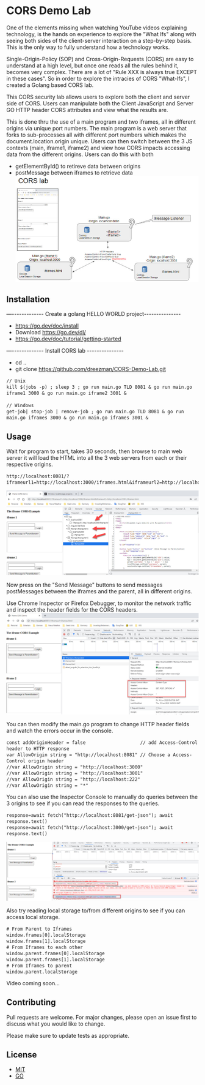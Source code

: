 # CORS Demo Lab

One of the elements missing when watching YouTube videos explaining technology, is the hands on experience
to explore the "What Ifs" along with seeing both sides of the client-server interaction on a step-by-step
basis. This is the only way to fully understand how a technology works.

Single-Origin-Policy (SOP) and Cross-Origin-Requests (CORS) are easy to understand at a high
level, but once one reads all the rules behind it, becomes very complex. There are a lot of
"Rule XXX is always true EXCEPT in these cases". So in order to explore the intracies of 
CORS "What-Ifs", I created a Golang based CORS lab.

This CORS security lab allows users to explore both the client and server
side of CORS. Users can manipulate both the Client JavaScript and Server GO HTTP header CORS
attributes and view what the results are.

This is done thru the use of a main program and two iframes, all in different origins via
unique port numbers. The main program is a web server that forks to sub-processes all with
different port numbers which makes the document.location.origin unique. Users can then switch
between the 3 JS contexts (main, iframe1, iframe2) and view how CORS impacts accessing data
from the different origins. Users can do this with both

- getElementById() to retireve data between origins
- postMessage between iframes to retrieve data
![Alt text](images/cors-lab.jpg)
## Installation

—-------------
 Create a golang HELLO WORLD project---------------
- https://go.dev/doc/install
- Download     https://go.dev/dl/
- https://go.dev/doc/tutorial/getting-started

—-------------
 Install CORS lab ---------------
- cd ..
- git clone https://github.com/dreezman/CORS-Demo-Lab.git

```
// Unix
kill $(jobs -p) ; sleep 3 ; go run main.go TLD 8081 & go run main.go iframe1 3000 & go run main.go iframe2 3001 &

// Windows
get-job| stop-job | remove-job ; go run main.go TLD 8081 & go run main.go iframes 3000 & go run main.go iframes 3001 &
```

## Usage

Wait for program to start, takes 30 seconds, then browse to main web server it will load the HTML into all the 3 web servers from each
or their respective origins.
```
http://localhost:8081/?iframeurl1=http://localhost:3000/iframes.html&iframeurl2=http://localhost:3001/iframes.html
```
![Alt text](images/iframe-setup.jpg)


Now press on the "Send Message" buttons to send messages postMessages between the 
iframes and the parent, all in different origins. 

Use Chrome Inspector or Firefox Debugger, to monitor the network traffic and inspect the header fields for the CORS headers. 
![Alt text](images/cors-headers.jpg)

You can then modify the main.go program to change HTTP header fields and watch the errors occur in the console.
```
const addOriginHeader = false                    // add Access-Control header to HTTP response
var AllowOrigin string = "http://localhost:8081" // Choose a Access-Control origin header
//var AllowOrigin string = "http://localhost:3000"
//var AllowOrigin string = "http://localhost:3001"
//var AllowOrigin string = "http://localhost:222"
//var AllowOrigin string = "*"
```


You can also use the Inspector Console to manually do queries between the 3 origins to see if you can read the responses to the queries.


```
response=await fetch("http://localhost:8081/get-json"); await response.text()
response=await fetch("http://localhost:3000/get-json"); await response.text()
```
![Alt text](images/fetch-queries.jpg) 

Also try reading local storage to/from different origins to see if you can access local storage.


```
# From Parent to Iframes
window.frames[0].localStorage
window.frames[1].localStorage
# From Iframes to each other
window.parent.frames[0].localStorage
window.parent.frames[1].localStorage
# From Iframes to parent
window.parent.localStorage
```


Video coming soon...


## Contributing

Pull requests are welcome. For major changes, please open an issue first
to discuss what you would like to change.

Please make sure to update tests as appropriate.

## License

- [MIT](https://choosealicense.com/licenses/mit/)
- [GO](https://go.dev/LICENSE)